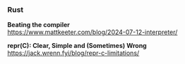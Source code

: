 ### Rust

**Beating the compiler**  
https://www.mattkeeter.com/blog/2024-07-12-interpreter/

**repr(C): Clear, Simple and (Sometimes) Wrong**  
https://jack.wrenn.fyi/blog/repr-c-limitations/
